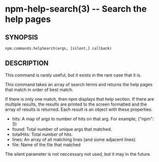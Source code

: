 npm-help-search(3) -- Search the help pages
===========================================

## SYNOPSIS

    npm.commands.helpSearch(args, [silent,] callback)

## DESCRIPTION

This command is rarely useful, but it exists in the rare case that it is.

This command takes an array of search terms and returns the help pages that
match in order of best match.

If there is only one match, then npm displays that help section. If there
are multiple results, the results are printed to the screen formatted and the
array of results is returned. Each result is an object with these properties:

* hits:
  A map of args to number of hits on that arg. For example, {"npm": 3}
* found:
  Total number of unique args that matched.
* totalHits:
  Total number of hits.
* lines:
  An array of all matching lines (and some adjacent lines).
* file:
  Name of the file that matched

The silent parameter is not neccessary not used, but it may in the future.
